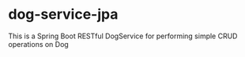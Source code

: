 # dog-service-jpa
This is a Spring Boot RESTful DogService for performing simple CRUD operations on Dog
